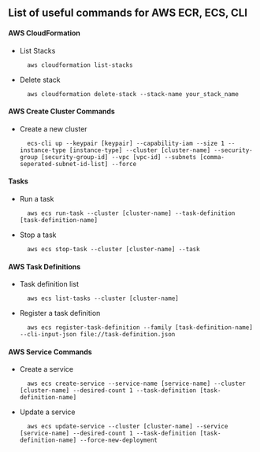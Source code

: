 ##  List of useful commands for AWS ECR, ECS, CLI
#### AWS CloudFormation
* List Stacks

        aws cloudformation list-stacks
        
* Delete stack

        aws cloudformation delete-stack --stack-name your_stack_name
        
#### AWS Create Cluster Commands
* Create a new cluster

        ecs-cli up --keypair [keypair] --capability-iam --size 1 --instance-type [instance-type] --cluster [cluster-name] --security-group [security-group-id] --vpc [vpc-id] --subnets [comma-seperated-subnet-id-list] --force
        
#### Tasks
* Run a task

        aws ecs run-task --cluster [cluster-name] --task-definition [task-definition-name]

* Stop a task

        aws ecs stop-task --cluster [cluster-name] --task 
 
#### AWS Task Definitions
* Task definition list

        aws ecs list-tasks --cluster [cluster-name]

* Register a task definition

        aws ecs register-task-definition --family [task-definition-name] --cli-input-json file://task-definition.json


#### AWS Service Commands
* Create a service

        aws ecs create-service --service-name [service-name] --cluster [cluster-name] --desired-count 1 --task-definition [task-definition-name]
        
* Update a service

        aws ecs update-service --cluster [cluster-name] --service [service-name] --desired-count 1 --task-definition [task-definition-name] --force-new-deployment
            
    